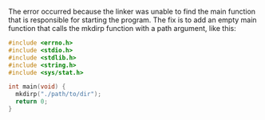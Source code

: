 
The error occurred because the linker was unable to find the main function that is responsible for starting the program. The fix is to add an empty main function that calls the mkdirp function with a path argument, like this:
```c
#include <errno.h>
#include <stdio.h>
#include <stdlib.h>
#include <string.h>
#include <sys/stat.h>

int main(void) {
  mkdirp("./path/to/dir");
  return 0;
}
```
